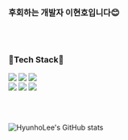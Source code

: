 <h3>후회하는 개발자 이현호입니다😊</h3>
<br><br>

<h3>🤖Tech Stack🤖</h3>
<p>
<img src="https://img.shields.io/badge/Swift-F05138?style=flat-square&logo=Swift&logoColor=white"/> <img src="https://img.shields.io/badge/UIkit-2396F3?style=flat-square&logo=UIkit&logoColor=white"/> <img src="https://img.shields.io/badge/Xcode-147EFB?style=flat-square&logo=Xcode&logoColor=white"/><br><img src="https://img.shields.io/badge/Firebase-FFCA28?style=flat-square&logo=Firebase&logoColor=white"/> <img src="https://img.shields.io/badge/ReactiveX-B7178C?style=flat-square&logo=ReactiveX&logoColor=white"/> <img src="https://img.shields.io/badge/Insomnia-4000BF?style=flat-square&logo=Insomnia&logoColor=white"/></br>
</p>  
<br><br>

![HyunhoLee's GitHub stats](https://github-readme-stats.vercel.app/api?username=dev-Skyler&show_icons=true&theme=dracula)

